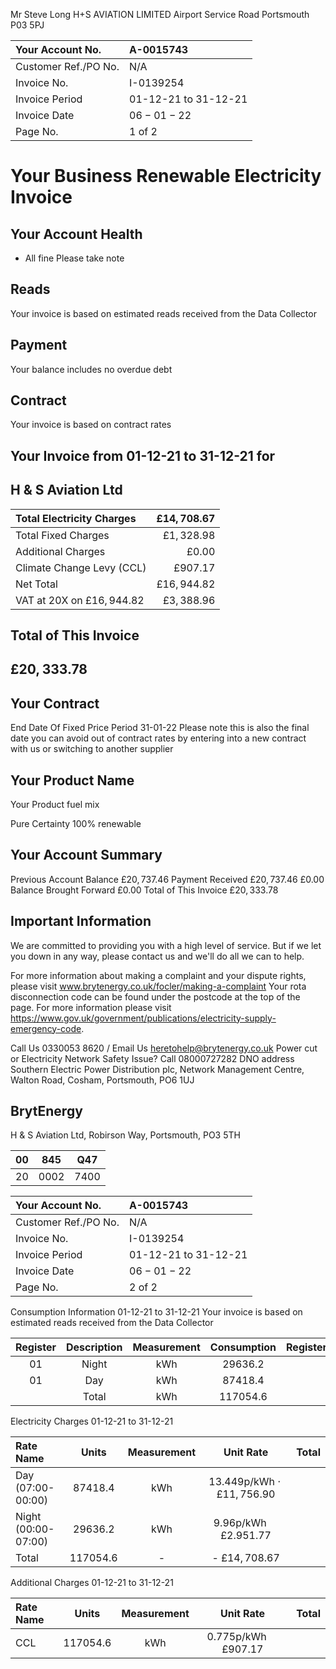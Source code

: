 Mr Steve Long
H+S AVIATION LIMITED
Airport Service Road
Portsmouth
P03 5PJ

| Your Account No. | A-0015743 |
| :-- | :-- |
| Customer Ref./PO No. | N/A |
| Invoice No. | I-0139254 |
| Invoice Period | 01-12-21 to 31-12-21 |
| Invoice Date | $06-01-22$ |
| Page No. | 1 of 2 |

# Your Business Renewable Electricity Invoice 

## Your Account Health

- All fine Please take note


## Reads

Your invoice is based on
estimated reads received
from the Data Collector

## Payment

Your balance includes no overdue debt

## Contract

Your invoice is based on
contract rates

## Your Invoice from 01-12-21 to 31-12-21 for

## H \& S Aviation Ltd

| Total Electricity Charges | $£ 14,708.67$ |
| :-- | --: |
| Total Fixed Charges | $£ 1,328.98$ |
| Additional Charges | $£ 0.00$ |
| Climate Change Levy (CCL) | $£ 907.17$ |
| Net Total | $£ 16,944.82$ |
| VAT at 20X on $£ 16,944.82$ | $£ 3,388.96$ |

## Total of This Invoice

## $£ 20,333.78$

## Your Contract

End Date Of Fixed Price Period
31-01-22
Please note this is also the final date you can avoid out of contract rates by entering into a new contract with us or switching to another supplier

## Your Product Name

Your Product fuel mix

Pure Certainty
100\% renewable

## Your Account Summary

Previous Account Balance
$£ 20,737.46$
Payment Received
$£ 20,737.46$
$£ 0.00$
Balance Brought Forward
$£ 0.00$
Total of This Invoice
$£ 20,333.78$

## Important Information

We are committed to providing you with a high level of service.
But if we let you down in any way, please contact us and we'll do all we can to help.

For more information about making a complaint and your dispute rights, please visit www.brytenergy.co.uk/focler/making-a-complaint
Your rota disconnection code can be found under the postcode at the top of the page. For more information please visit
https://www.gov.uk/government/publications/electricity-supply-emergency-code.

Call Us 0330053 8620 / Email Us heretohelp@brytenergy.co.uk
Power cut or Electricity Network Safety Issue?
Call 08000727282
DNO address Southern Electric Power Distribution plc, Network Management Centre, Walton Road, Cosham, Portsmouth, PO6 1UJ

## BrytEnergy

H \& S Aviation Ltd, Robirson Way, Portsmouth, PO3 5TH

| 00 | 845 | Q47 |
| :--: | :--: | :--: |
| 20 | 0002 | 7400 |


| Your Account No. | A-0015743 |
| :-- | :-- |
| Customer Ref./PO No. | N/A |
| Invoice No. | I-0139254 |
| Invoice Period | 01-12-21 to 31-12-21 |
| Invoice Date | $06-01-22$ |
| Page No. | 2 of 2 |

Consumption Information 01-12-21 to 31-12-21 Your invoice is based on estimated reads received from the Data Collector

| Register | Description | Measurement | Consumption | Register | Description | Measurement | Consumption |
| :--: | :--: | :--: | :--: | :--: | :--: | :--: | :--: |
| 01 | Night | kWh | 29636.2 |  |  |  |  |
| 01 | Day | kWh | 87418.4 |  |  |  |  |
|  | Total | kWh | 117054.6 |  |  |  |  |

Electricity Charges 01-12-21 to 31-12-21

| Rate Name | Units | Measurement | Unit Rate | Total |
| :-- | :--: | :--: | :--: | :--: |
| Day (07:00- <br> 00:00) | 87418.4 | kWh | $13.449 \mathrm{p} / \mathrm{kWh} \cdot £ 11,756.90$ |  |
| Night (00:00- <br> 07:00) | 29636.2 | kWh | $9.96 \mathrm{p} / \mathrm{kWh} \quad £ 2.951 .77$ |  |
| Total | 117054.6 | - | - $£ 14,708.67$ |  |

Additional Charges
01-12-21 to 31-12-21

| Rate Name | Units | Measurement | Unit Rate | Total |
| :-- | :--: | :--: | :--: | :--: |
| CCL | 117054.6 | kWh | $0.775 \mathrm{p} / \mathrm{kWh} \quad £ 907.17$ |  |

